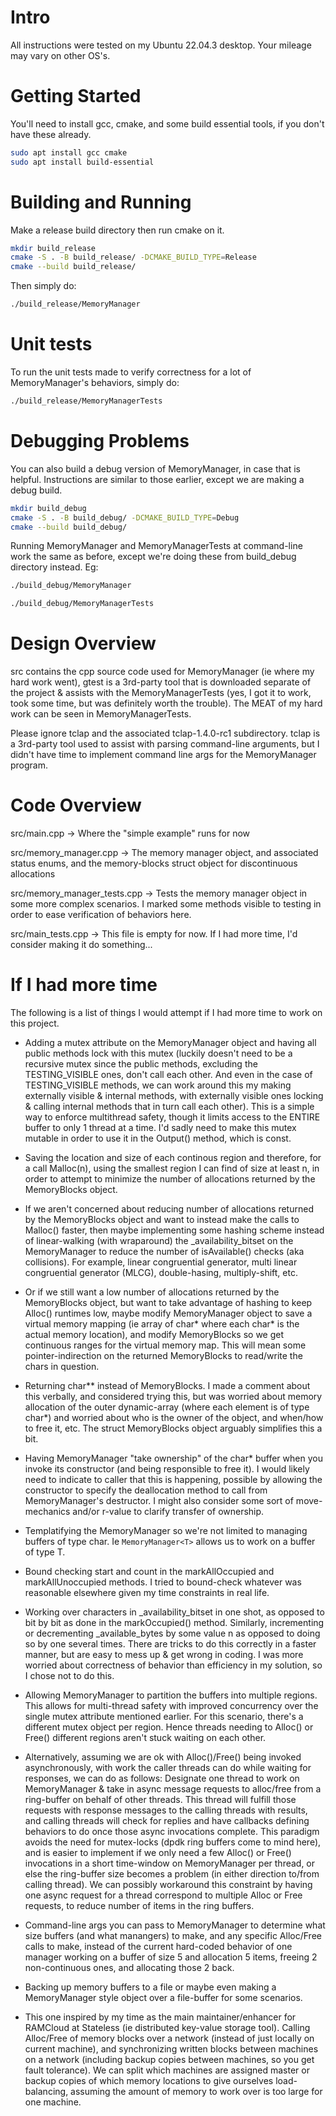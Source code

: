# Intro
All instructions were tested on my Ubuntu 22.04.3 desktop. Your mileage may vary on other OS's.

# Getting Started
You'll need to install gcc, cmake, and some build essential tools, if you don't have these already.

```bash
sudo apt install gcc cmake
sudo apt install build-essential
```

# Building and Running

Make a release build directory then run cmake on it.

```bash
mkdir build_release
cmake -S . -B build_release/ -DCMAKE_BUILD_TYPE=Release
cmake --build build_release/
```

Then simply do:

```bash
./build_release/MemoryManager
```

# Unit tests

To run the unit tests made to verify correctness for a lot of MemoryManager's behaviors, simply do:

```bash
./build_release/MemoryManagerTests
```

# Debugging Problems

You can also build a debug version of MemoryManager, in case that is helpful. Instructions are similar to those earlier, except we are making a debug build.

```bash
mkdir build_debug
cmake -S . -B build_debug/ -DCMAKE_BUILD_TYPE=Debug
cmake --build build_debug/
```

Running MemoryManager and MemoryManagerTests at command-line work the same as before, except we're doing these from build_debug directory instead. Eg:

```bash
./build_debug/MemoryManager
```

```bash
./build_debug/MemoryManagerTests
```

# Design Overview

src contains the cpp source code used for MemoryManager (ie where my hard work went), gtest is a 3rd-party tool that is downloaded separate of the project & assists with the MemoryManagerTests (yes, I got it to work, took some time, but was definitely worth the trouble). The MEAT of my hard work can be seen in MemoryManagerTests.

Please ignore tclap and the associated tclap-1.4.0-rc1 subdirectory. tclap is a 3rd-party tool used to assist with parsing command-line arguments, but I didn't have time to implement command line args for the MemoryManager program.

# Code Overview

src/main.cpp   ->  Where the "simple example" runs for now

src/memory_manager.cpp   ->  The memory manager object, and associated status enums, and the memory-blocks struct object for discontinuous allocations

src/memory_manager_tests.cpp   ->  Tests the memory manager object in some more complex scenarios. I marked some methods visible to testing in order to ease verification of behaviors here.

src/main_tests.cpp  ->  This file is empty for now. If I had more time, I'd consider making it do something...

# If I had more time

The following is a list of things I would attempt if I had more time to work on this project.

- Adding a mutex attribute on the MemoryManager object and having all public methods lock with this mutex (luckily doesn't need to be a recursive mutex since the public methods, excluding the TESTING_VISIBLE ones, don't call each other. And even in the case of TESTING_VISIBLE methods, we can work around this my making externally visible & internal methods, with externally visible ones locking & calling internal methods that in turn call each other). This is a simple way to enforce multithread safety, though it limits access to the ENTIRE buffer to only 1 thread at a time. I'd sadly need to make this mutex mutable in order to use it in the Output() method, which is const.

- Saving the location and size of each continous region and therefore, for a call Malloc(n), using the smallest region I can find of size at least n, in order to attempt to minimize the number of allocations returned by the MemoryBlocks object.

- If we aren't concerned about reducing number of allocations returned by the MemoryBlocks object and want to instead make the calls to Malloc() faster, then maybe implementing some hashing scheme instead of linear-walking (with wraparound) the _availability_bitset on the MemoryManager to reduce the number of isAvailable() checks (aka collisions). For example, linear congruential generator, multi linear congruential generator (MLCG), double-hasing, multiply-shift, etc.

- Or if we still want a low number of allocations returned by the MemoryBlocks object, but want to take advantage of hashing to keep Alloc() runtimes low, maybe modify MemoryManager object to save a virtual memory mapping (ie array of char* where each char* is the actual memory location), and modify MemoryBlocks so we get continuous ranges for the virtual memory map. This will mean some pointer-indirection on the returned MemoryBlocks to read/write the chars in question.

- Returning char** instead of MemoryBlocks. I made a comment about this verbally, and considered trying this, but was worried about memory allocation of the outer dynamic-array (where each element is of type char*) and worried about who is the owner of the object, and when/how to free it, etc. The struct MemoryBlocks object arguably simplifies this a bit.

- Having MemoryManager "take ownership" of the char* buffer when you invoke its constructor (and being responsible to free it). I would likely need to indicate to caller that this is happening, possible by allowing the constructor to specify the deallocation method to call from MemoryManager's destructor. I might also consider some sort of move-mechanics and/or r-value to clarify transfer of ownership. 

- Templatifying the MemoryManager so we're not limited to managing buffers of type char. Ie `MemoryManager<T>` allows us to work on a buffer of type T.

- Bound checking start and count in the markAllOccupied and markAllUnoccupied methods. I tried to bound-check whatever was reasonable elsewhere given my time constraints in real life.

- Working over characters in _availability_bitset in one shot, as opposed to bit by bit as done in the markOccupied() method. Similarly, incrementing or decrementing _available_bytes by some value n as opposed to doing so by one several times. There are tricks to do this correctly in a faster manner, but are easy to mess up & get wrong in coding. I was more worried about correctness of behavior than efficiency in my solution, so I chose not to do this.

- Allowing MemoryManager to partition the buffers into multiple regions. This allows for multi-thread safety with improved concurrency over the single mutex attribute mentioned earlier. For this scenario, there's a different mutex object per region. Hence threads needing to Alloc() or Free() different regions aren't stuck waiting on each other.

- Alternatively, assuming we are ok with Alloc()/Free() being invoked asynchronously, with work the caller threads can do while waiting for responses, we can do as follows: Designate one thread to work on MemoryManager & take in async message requests to alloc/free from a ring-buffer on behalf of other threads. This thread will fulfill those requests with response messages to the calling threads with results, and calling threads will check for replies and have callbacks defining behaviors to do once those async invocations complete. This paradigm avoids the need for mutex-locks (dpdk ring buffers come to mind here), and is easier to implement if we only need a few Alloc() or Free() invocations in a short time-window on MemoryManager per thread, or else the ring-buffer size becomes a problem (in either direction to/from calling thread). We can possibly workaround this constraint by having one async request for a thread correspond to multiple Alloc or Free requests, to reduce number of items in the ring buffers.

- Command-line args you can pass to MemoryManager to determine what size buffers (and what manangers) to make, and any specific Alloc/Free calls to make, instead of the current hard-coded behavior of one manager working on a buffer of size 5 and allocation 5 items, freeing 2 non-continuous ones, and allocating those 2 back.

- Backing up memory buffers to a file or maybe even making a MemoryManager style object over a file-buffer for some scenarios.

- This one inspired by my time as the main maintainer/enhancer for RAMCloud at Stateless (ie distributed key-value storage tool). Calling Alloc/Free of memory blocks over a network (instead of just locally on current machine), and synchronizing written blocks between machines on a network (including backup copies between machines, so you get fault tolerance). We can split which machines are assigned master or backup copies of which memory locations to give ourselves load-balancing, assuming the amount of memory to work over is too large for one machine.
